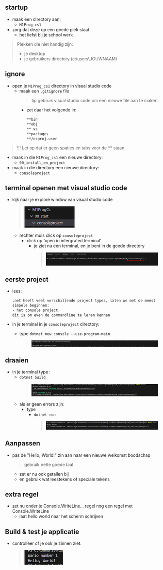 ## startup

- maak een directory aan:
    - `M1Prog_cs1`
- zorg dat deze op een goede plek staat
    - het liefst bij je school werk
> Plekken die niet handig zijn:
> - je desktop
> - je gebruikers directory (c:\users\JOUWNAAM)


   
    
## ignore
- open je `M1Prog_cs1` directory in visual studio code
    - maak een `.gitignore` file 
        > tip gebruik visual studio code om een nieuwe file aan te maken
        - zet daar het volgende in:
            ```
            **bin
            **obj
            **.vs
            **packages
            **/csproj.user
            ```
> !!! Let op dat er geen spaties en tabs voor de ** staan

- maak in die `M1Prog_cs1`  een nieuwe directory:
    - `00_install_en_project`
- maak in die directory een nieuwe directory:
    - `consoleproject`

## terminal openen met visual studio code

- kijk naar je explore window van visual studio code
    > ![](img/explorer.PNG)
    - rechter muis click op `consoleproject`
        - click op 'open in intergrated terminal'
            - je ziet nu een terminal, en je bent in de goede directory
                > ![](img/terminal.PNG)


## eerste project

- lees:
    ```
    .net heeft veel verschillende project types, laten we met de meest simpele beginnen:
    - het console project
    dit is om even de commandline te leren kennen

    ```

- in je terminal in je `consoleproject` directory:
    - type `dotnet new console --use-program-main`
        > ![](img/newconsole.PNG)


## draaien

- in je terminal type :
    - `dotnet build`
        > ![](img/build.PNG)
    - als er geen errors zijn:
        - type
            - `dotnet run`
                > ![](img/runconsole.PNG)

## Aanpassen

- pas de "Hello, World!" zin aan naar een nieuwe welkomst boodschap
    > gebruik nette goede taal
    - zet er nu ook getallen bij
    - en gebruik wat leestekens of speciale tekens

## extra regel

- zet nu onder je Console.WriteLine... regel nog een regel met Console.WriteLine
    - laat hello world naar het scherm schrijven

## Build & test je applicatie

- controlleer of je ook je zinnen ziet:
    > ![](img/2console.PNG)
